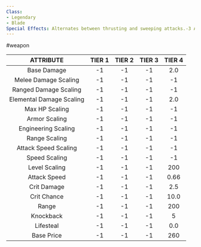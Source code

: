 ```yaml
---
Class:
- Legendary
- Blade
Special Effects: Alternates between thrusting and sweeping attacks.-3 Armor for every weapon you have
---
```

#weapon

| **ATTRIBUTE**| **TIER 1**| **TIER 2**| **TIER 3**| **TIER 4** |
| :---: | :---: | :---: | :---: | :---:  |
| Base Damage | -1   | -1   | -1   | 2.0  |
| Melee Damage Scaling | -1   | -1   | -1   | -1  |
| Ranged Damage Scaling | -1   | -1   | -1   | -1  |
| Elemental Damage Scaling | -1   | -1   | -1   | 2.0  |
| Max HP Scaling | -1   | -1   | -1   | -1  |
| Armor Scaling | -1   | -1   | -1   | -1  |
| Engineering Scaling | -1   | -1   | -1   | -1  |
| Range Scaling | -1   | -1   | -1   | -1  |
| Attack Speed Scaling | -1   | -1   | -1   | -1  |
| Speed Scaling | -1   | -1   | -1   | -1  |
| Level Scaling | -1   | -1   | -1   | 200  |
| Attack Speed | -1   | -1   | -1   | 0.66  |
| Crit Damage | -1   | -1   | -1   | 2.5  |
| Crit Chance | -1   | -1   | -1   | 10.0  |
| Range | -1   | -1   | -1   | 200  |
| Knockback | -1   | -1   | -1   | 5  |
| Lifesteal | -1   | -1   | -1   | 0.0  |
| Base Price | -1   | -1   | -1   | 260  |
